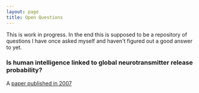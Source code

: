 ```yaml
---
layout: page
title: Open Questions
---
```


This is work in progress. In the end this is supposed to be a repository of questions I have once asked myself and haven't figured out a good answer to yet.

### Is human intelligence linked to global neurotransmitter release probability?

A [paper published in 2007](https://jmg.bmj.com/content/44/6/373)
